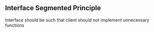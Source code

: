 ## Interface Segmented Principle
Interface should be such that client should not implement unnecessary functions
